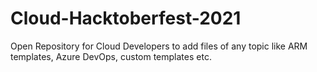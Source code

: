 # Cloud-Hacktoberfest-2021
Open Repository for Cloud Developers to add files of any topic like ARM templates, Azure DevOps, custom templates etc.
